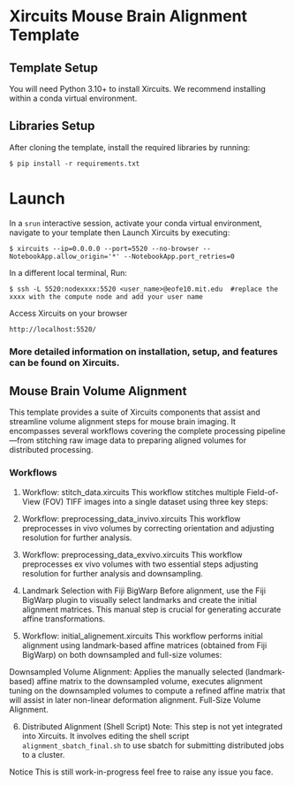 # Xircuits Mouse Brain Alignment Template
## Template Setup
You will need Python 3.10+ to install Xircuits. We recommend installing within a conda virtual environment.

## Libraries Setup
After cloning the template, install the required libraries by running:
```
$ pip install -r requirements.txt
```

# Launch
In a `srun` interactive session, activate your conda virtual environment, navigate to your template then Launch Xircuits by executing:
```
$ xircuits --ip=0.0.0.0 --port=5520 --no-browser --NotebookApp.allow_origin='*' --NotebookApp.port_retries=0
```
In a different local terminal, Run: 
```
$ ssh -L 5520:nodexxxx:5520 <user_name>@eofe10.mit.edu  #replace the xxxx with the compute node and add your user name
```
Access Xircuits on your browser
```
http://localhost:5520/
```

### More detailed information on installation, setup, and features can be found on Xircuits.

## Mouse Brain Volume Alignment
This template provides a suite of Xircuits components that assist and streamline volume alignment steps for mouse brain imaging. It encompasses several workflows covering the complete processing pipeline—from stitching raw image data to preparing aligned volumes for distributed processing.

### Workflows
1. Workflow: stitch_data.xircuits
This workflow stitches multiple Field-of-View (FOV) TIFF images into a single dataset using three key steps:


2. Workflow: preprocessing_data_invivo.xircuits
This workflow preprocesses in vivo volumes by correcting orientation and adjusting resolution for further analysis.


3. Workflow: preprocessing_data_exvivo.xircuits
This workflow preprocesses ex vivo volumes with two essential steps adjusting resolution for further analysis and downsampling.

4. Landmark Selection with Fiji BigWarp
Before alignment, use the Fiji BigWarp plugin to visually select landmarks and create the initial alignment matrices. This manual step is crucial for generating accurate affine transformations.

5. Workflow: initial_alignement.xircuits
This workflow performs initial alignment using landmark-based affine matrices (obtained from Fiji BigWarp) on both downsampled and full-size volumes:

Downsampled Volume Alignment:
Applies the manually selected (landmark-based) affine matrix to the downsampled volume, executes alignment tuning on the downsampled volumes to compute a refined affine matrix that will assist in later non-linear deformation alignment.
Full-Size Volume Alignment.

6. Distributed Alignment (Shell Script)
Note: This step is not yet integrated into Xircuits. It involves editing the shell script `alignment_sbatch_final.sh` to use sbatch for submitting distributed jobs to a cluster. 

Notice
This is still work-in-progress feel free to raise any issue you face. 
